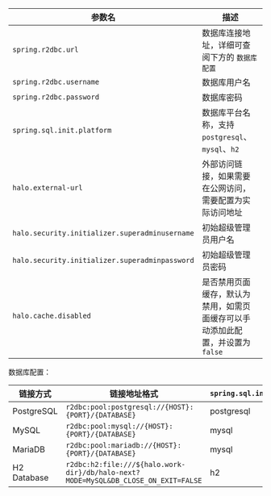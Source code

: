 | 参数名                                         | 描述                                                                           |
| ---------------------------------------------- | ------------------------------------------------------------------------------ |
| `spring.r2dbc.url`                             | 数据库连接地址，详细可查阅下方的 `数据库配置`                                  |
| `spring.r2dbc.username`                        | 数据库用户名                                                                   |
| `spring.r2dbc.password`                        | 数据库密码                                                                     |
| `spring.sql.init.platform`                     | 数据库平台名称，支持 `postgresql`、`mysql`、`h2`                               |
| `halo.external-url`                            | 外部访问链接，如果需要在公网访问，需要配置为实际访问地址                       |
| `halo.security.initializer.superadminusername` | 初始超级管理员用户名                                                           |
| `halo.security.initializer.superadminpassword` | 初始超级管理员密码                                                             |
| `halo.cache.disabled`                          | 是否禁用页面缓存，默认为禁用，如需页面缓存可以手动添加此配置，并设置为 `false` |

数据库配置：

| 链接方式    | 链接地址格式                                                                       | `spring.sql.init.platform` |
| ----------- | ---------------------------------------------------------------------------------- | -------------------------- |
| PostgreSQL  | `r2dbc:pool:postgresql://{HOST}:{PORT}/{DATABASE}`                                 | postgresql                 |
| MySQL       | `r2dbc:pool:mysql://{HOST}:{PORT}/{DATABASE}`                                      | mysql                      |
| MariaDB     | `r2dbc:pool:mariadb://{HOST}:{PORT}/{DATABASE}`                                    | mysql                      |
| H2 Database | `r2dbc:h2:file:///${halo.work-dir}/db/halo-next?MODE=MySQL&DB_CLOSE_ON_EXIT=FALSE` | h2                         |
